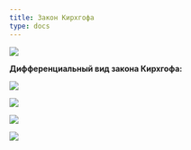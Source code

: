 ```yaml
---
title: Закон Кирхгофа
type: docs
---
```


![](/images/zakon-kirhgofa/zakon-kirhgofa_clip_image001.png)

**Дифференциальный вид закона Кирхгофа:**

![](/images/zakon-kirhgofa/zakon-kirhgofa_clip_image001_0000.png)

![](/images/zakon-kirhgofa/zakon-kirhgofa_clip_image001_0001.png)

![](/images/zakon-kirhgofa/zakon-kirhgofa_clip_image001_0002.png)

![](/images/zakon-kirhgofa/zakon-kirhgofa_clip_image001_0003.png)

